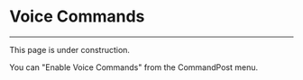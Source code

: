 # Voice Commands
---

This page is under construction.

You can "Enable Voice Commands" from the CommandPost menu.